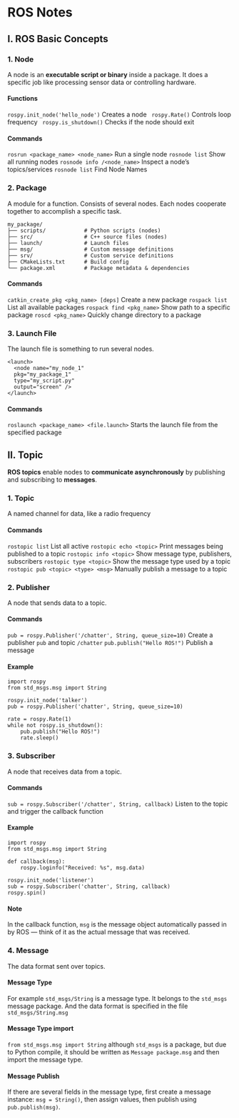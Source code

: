# ROS Notes
## Ⅰ. ROS Basic Concepts
### 1. Node
A node is an **executable script or binary** inside a package. It does a specific job like processing sensor data or controlling hardware.
#### Functions
`rospy.init_node('hello_node')` Creates a node
` rospy.Rate()` Controls loop frequency
` rospy.is_shutdown()` Checks if the node should exit
#### Commands
`rosrun <package_name> <node_name>` Run a single node
`rosnode list` Show all running nodes
`rosnode info /<node_name>` Inspect a node’s topics/services
`rosnode list` Find Node Names
### 2. Package
A module for a function. Consists of several nodes. Each nodes cooperate together to accomplish a specific task.

    my_package/
    ├── scripts/			# Python scripts (nodes)
    ├── src/                # C++ source files (nodes)
	├── launch/             # Launch files
	├── msg/                # Custom message definitions
	├── srv/                # Custom service definitions
	├── CMakeLists.txt      # Build config
	└── package.xml			# Package metadata & dependencies

#### Commands
`catkin_create_pkg <pkg_name> [deps]` Create a new package
`rospack list` List all available packages
`rospack find <pkg_name>` Show path to a specific package
`roscd <pkg_name>` Quickly change directory to a package
### 3. Launch File
The launch file is something to run several nodes.

    <launch>
	  <node name="my_node_1" 
	  pkg="my_package_1" 	
	  type="my_script.py" 
	  output="screen" />
	</launch>
#### Commands
`roslaunch <package_name> <file.launch>` Starts the launch file from the specified package
## Ⅱ. Topic
**ROS topics** enable nodes to **communicate asynchronously** by publishing and subscribing to **messages**.
### 1. Topic
A named channel for data, like a radio frequency
#### Commands
`rostopic list` List all active 
`rostopic echo <topic>` Print messages being published to a topic
`rostopic info <topic>` Show message type, publishers, subscribers
`rostopic type <topic>` Show the message type used by a topic
`rostopic pub <topic> <type> <msg>` Manually publish a message to a topic
### 2. Publisher
A node that sends data to a topic.
#### Commands
`pub = rospy.Publisher('/chatter', String, queue_size=10)` Create a publisher `pub` and topic `/chatter`
`pub.publish("Hello ROS!")`  Publish a message
#### Example

    import rospy
	from std_msgs.msg import String

	rospy.init_node('talker')
	pub = rospy.Publisher('chatter', String, queue_size=10)

	rate = rospy.Rate(1)
	while not rospy.is_shutdown():
	    pub.publish("Hello ROS!")
	    rate.sleep()


### 3. Subscriber
A node that receives data from a topic.
#### Commands
`sub = rospy.Subscriber('/chatter', String, callback)`  Listen to the topic and trigger the callback function
#### Example

    import rospy
	from std_msgs.msg import String

	def callback(msg):
	    rospy.loginfo("Received: %s", msg.data)

	rospy.init_node('listener')
	sub = rospy.Subscriber('chatter', String, callback)
	rospy.spin()
#### Note
In the callback function, `msg` is the message object automatically passed in by ROS — think of it as the actual message that was received.
### 4. Message
The data format sent over topics. 
#### Message Type
For example `std_msgs/String` is a message type. It belongs to the `std_msgs` message package. And the data format is specified in the file `std_msgs/String.msg`
#### Message Type import
`from std_msgs.msg import String` although 	`std_msgs` is a package, but due to Python compile, it should be written as `Message package.msg` and then import the message type.
#### Message Publish
If there are several fields in the message type, first create a message instance: `msg = String()`, then assign values, then publish using `pub.publish(msg)`.
